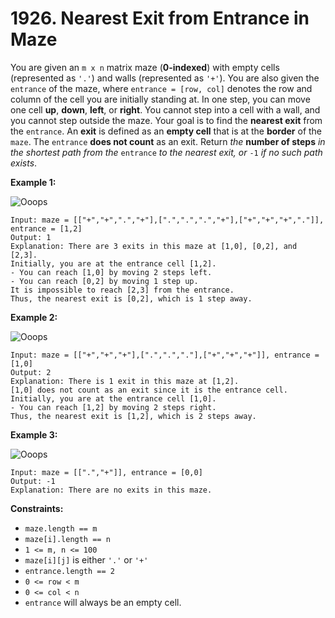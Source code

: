 # 1926. Nearest Exit from Entrance in Maze
You are given an `m x n` matrix maze (**0-indexed**) with empty cells (represented as `'.'`) and walls (represented as `'+'`). You are also given the `entrance` of the maze, where `entrance = [row, col]` denotes the row and column of the cell you are initially standing at. In one step, you can move one cell **up**, **down**, **left**, or **right**. You cannot step into a cell with a wall, and you cannot step outside the maze. Your goal is to find the **nearest exit** from the `entrance`. An **exit** is defined as an **empty cell** that is at the **border** of the `maze`. The `entrance` **does not count** as an exit. Return *the* **number of steps** *in the shortest path from the* `entrance` *to the nearest exit, or* `-1` *if no such path exists*.

**Example 1:**

![Ooops](https://assets.leetcode.com/uploads/2021/06/04/nearest1-grid.jpg)
```
Input: maze = [["+","+",".","+"],[".",".",".","+"],["+","+","+","."]], entrance = [1,2]
Output: 1
Explanation: There are 3 exits in this maze at [1,0], [0,2], and [2,3].
Initially, you are at the entrance cell [1,2].
- You can reach [1,0] by moving 2 steps left.
- You can reach [0,2] by moving 1 step up.
It is impossible to reach [2,3] from the entrance.
Thus, the nearest exit is [0,2], which is 1 step away.
```

**Example 2:**

![Ooops](https://assets.leetcode.com/uploads/2021/06/04/nearesr2-grid.jpg)
```
Input: maze = [["+","+","+"],[".",".","."],["+","+","+"]], entrance = [1,0]
Output: 2
Explanation: There is 1 exit in this maze at [1,2].
[1,0] does not count as an exit since it is the entrance cell.
Initially, you are at the entrance cell [1,0].
- You can reach [1,2] by moving 2 steps right.
Thus, the nearest exit is [1,2], which is 2 steps away.
```

**Example 3:**

![Ooops](https://assets.leetcode.com/uploads/2021/06/04/nearest3-grid.jpg)
```
Input: maze = [[".","+"]], entrance = [0,0]
Output: -1
Explanation: There are no exits in this maze.
```

**Constraints:**
- `maze.length == m`
- `maze[i].length == n`
- `1 <= m, n <= 100`
- `maze[i][j]` is either `'.'` or `'+'`
- `entrance.length == 2`
- `0 <= row < m`
- `0 <= col < n`
- `entrance` will always be an empty cell.
